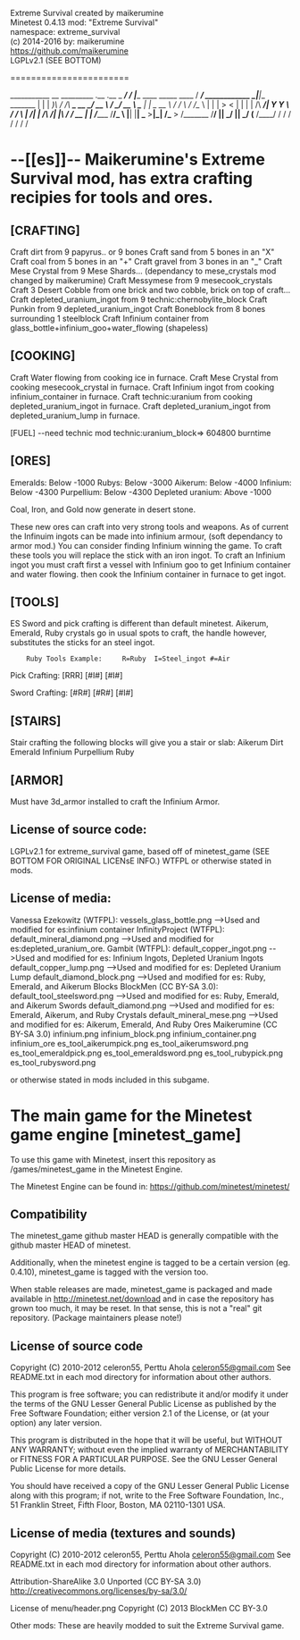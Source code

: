  Extreme Survival created by maikerumine<br>
 Minetest 0.4.13 mod: "Extreme Survival"<br>
 namespace: extreme_survival<br>
 (c) 2014-2016 by: maikerumine<br>
 https://github.com/maikerumine<br>
 LGPLv2.1  (SEE BOTTOM)<br>


=======================

___________         __                                    _________                  .__              .__
\_   _____/__  ____/  |________   ____   _____   ____    /   _____/__ ____________  _|__|__  _______  |  |
 |    __)_\  \/  /\   __\_  __ \_/ __ \ /     \_/ __ \   \_____  \|  |  \_  __ \  \/ /  \  \/ /\__  \ |  |
 |        \>    <  |  |  |  | \/\  ___/|  Y Y  \  ___/   /        \  |  /|  | \/\   /|  |\   /  / __ \|  |__
/_______  /__/\_ \ |__|  |__|    \___  >__|_|  /\___  > /_______  /____/ |__|    \_/ |__| \_/  (____  /____/
        \/      \/                   \/      \/     \/          \/                                  \/







--[[es]]-- Maikerumine's Extreme Survival mod, has extra crafting recipies for tools and ores.
===============================================================

[CRAFTING]
----------------------------
Craft dirt	 					from 9 papyrus.. or 9 bones
Craft sand						from 5 bones in an "X"
Craft coal						from 5 bones in an "+"
Craft gravel					from 3 bones in an "_"
Craft Mese Crystal	 			from 9 Mese Shards...  (dependancy to mese_crystals mod changed by maikerumine)
Craft Messymese					from 9 mesecook_crystals
Craft 3 Desert Cobble 			from one brick and two cobble, brick on top of craft...
Craft depleted_uranium_ingot	from 9 technic:chernobylite_block
Craft Punkin					from 9 depleted_uranium_ingot
Craft Boneblock					from 8 bones surrounding 1 steelblock
Craft Infinium container		from glass_bottle+infinium_goo+water_flowing (shapeless)



[COOKING]
-------------------------
Craft Water flowing 			from cooking ice in furnace.
Craft Mese Crystal 				from cooking mesecook_crystal in furnace.
Craft Infinium ingot			from cooking infinium_container in furnace.
Craft technic:uranium			from cooking depleted_uranium_ingot in furnace.
Craft depleted_uranium_ingot	from depleted_uranium_lump in furnace.

[FUEL] --need technic mod
technic:uranium_block=> 604800 burntime


[ORES]
---------------------------
Emeralds: 						Below -1000
Rubys: 						Below -3000
Aikerum: 						Below -4000
Infinium: 						Below -4300
Purpellium:					Below -4300
Depleted uranium: 				Above -1000

Coal, Iron, and Gold now generate in desert stone.


These new ores can craft into very strong tools and weapons. As of current the Infinuim ingots can be made into infinium armour, (soft dependancy to armor mod.)  You can consider finding Infinium winning the game.
To craft these tools you will replace the stick with an iron ingot.
To craft an Infinium ingot you must craft first a vessel with Infinium goo to get Infinium container and water flowing. then cook the Infinium container in furnace to get ingot.

[TOOLS]
------------------------
ES Sword and pick crafting is different than default minetest.
Aikerum, Emerald, Ruby crystals go in usual spots to craft, the handle however, substitutes the sticks for an steel ingot.

		Ruby Tools Example:		R=Ruby  I=Steel_ingot #=Air

Pick Crafting:
				[RRR]
				[#I#]
				[#I#]

Sword Crafting:
				[#R#]
				[#R#]
				[#I#]



[STAIRS]
--------------------------
Stair crafting the following blocks will give you a stair or slab:
Aikerum
Dirt
Emerald
Infinium
Purpellium
Ruby

[ARMOR]
----------------------------
Must have 3d_armor installed to craft the Infinium Armor.


License of source code:
-----------------------
LGPLv2.1 for extreme_survival game, based off of minetest_game (SEE BOTTOM FOR ORIGINAL LICENsE INFO.)
WTFPL or otherwise stated in mods.

License of media:
-----------------------
Vanessa Ezekowitz (WTFPL):
   vessels_glass_bottle.png								-->Used and modified for es:infinium container
InfinityProject (WTFPL):
  default_mineral_diamond.png							-->Used and modified for es:depleted_uranium_ore.
Gambit (WTFPL):
  default_copper_ingot.png								-->Used and modified for es: Infinium Ingots, Depleted Uranium Ingots
  default_copper_lump.png								-->Used and modified for es: Depleted Uranium Lump
  default_diamond_block.png								-->Used and modified for es: Ruby, Emerald, and Aikerum Blocks
BlockMen (CC BY-SA 3.0):
  default_tool_steelsword.png							-->Used and modified for es: Ruby, Emerald, and Aikerum Swords
  default_diamond.png									-->Used and modified for es: Emerald, Aikerum, and Ruby Crystals
  default_mineral_mese.png								-->Used and modified for es: Aikerum, Emerald, And Ruby Ores
Maikerumine (CC BY-SA 3.0)
  infinium.png
  infinium_block.png
  infinium_container.png
  infinium_ore
  es_tool_aikerumpick.png
  es_tool_aikerumsword.png
  es_tool_emeraldpick.png
  es_tool_emeraldsword.png
  es_tool_rubypick.png
  es_tool_rubysword.png

or otherwise stated in mods included in this subgame.

The main game for the Minetest game engine [minetest_game]
==========================================================

To use this game with Minetest, insert this repository as
  /games/minetest_game
in the Minetest Engine.

The Minetest Engine can be found in:
  https://github.com/minetest/minetest/

Compatibility
--------------
The minetest_game github master HEAD is generally compatible with the github
master HEAD of minetest.

Additionally, when the minetest engine is tagged to be a certain version (eg.
0.4.10), minetest_game is tagged with the version too.

When stable releases are made, minetest_game is packaged and made available in
  http://minetest.net/download
and in case the repository has grown too much, it may be reset. In that sense,
this is not a "real" git repository. (Package maintainers please note!)

License of source code
----------------------
Copyright (C) 2010-2012 celeron55, Perttu Ahola <celeron55@gmail.com>
See README.txt in each mod directory for information about other authors.

This program is free software; you can redistribute it and/or modify
it under the terms of the GNU Lesser General Public License as published by
the Free Software Foundation; either version 2.1 of the License, or
(at your option) any later version.

This program is distributed in the hope that it will be useful,
but WITHOUT ANY WARRANTY; without even the implied warranty of
MERCHANTABILITY or FITNESS FOR A PARTICULAR PURPOSE.  See the
GNU Lesser General Public License for more details.

You should have received a copy of the GNU Lesser General Public License along
with this program; if not, write to the Free Software Foundation, Inc.,
51 Franklin Street, Fifth Floor, Boston, MA 02110-1301 USA.

License of media (textures and sounds)
--------------------------------------
Copyright (C) 2010-2012 celeron55, Perttu Ahola <celeron55@gmail.com>
See README.txt in each mod directory for information about other authors.

Attribution-ShareAlike 3.0 Unported (CC BY-SA 3.0)
http://creativecommons.org/licenses/by-sa/3.0/

License of menu/header.png
Copyright (C) 2013 BlockMen CC BY-3.0

Other mods:
These are heavily modded to suit the Extreme Survival game.
